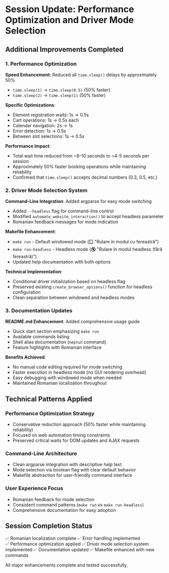 # Session Update: Performance Optimization and Driver Mode Selection

## Additional Improvements Completed

### 1. Performance Optimization
**Speed Enhancement**: Reduced all `time.sleep()` delays by approximately 50%
- `time.sleep(1)` → `time.sleep(0.5)` (50% faster)  
- `time.sleep(2)` → `time.sleep(1)` (50% faster)

**Specific Optimizations**:
- Element registration waits: 1s → 0.5s
- Cart operations: 1s → 0.5s each
- Calendar navigation: 2s → 1s  
- Error detection: 1s → 0.5s
- Between slot selections: 1s → 0.5s

**Performance Impact**:
- Total wait time reduced from ~8-10 seconds to ~4-5 seconds per session
- Approximately 50% faster booking operations while maintaining reliability
- Confirmed that `time.sleep()` accepts decimal numbers (0.3, 0.5, etc.)

### 2. Driver Mode Selection System
**Command-Line Integration**: Added argparse for easy mode switching
- Added `--headless` flag for command-line control
- Modified `automate_website_interaction()` to accept headless parameter
- Romanian feedback messages for mode indication

**Makefile Enhancement**: 
- `make run` - Default windowed mode (🪟 "Rulare în modul cu fereastră")
- `make run-headless` - Headless mode (🔇 "Rulare în modul headless (fără fereastră)")
- Updated help documentation with both options

**Technical Implementation**:
- Conditional driver initialization based on headless flag
- Preserved existing `create_browser_options()` function for headless configuration
- Clean separation between windowed and headless modes

### 3. Documentation Updates
**README.md Enhancement**: Added comprehensive usage guide
- Quick start section emphasizing `make run`
- Available commands listing
- Shell alias documentation (`neptun` command)
- Feature highlights with Romanian interface

**Benefits Achieved**:
- No manual code editing required for mode switching
- Faster execution in headless mode (no GUI rendering overhead)
- Easy debugging with windowed mode when needed
- Maintained Romanian localization throughout

## Technical Patterns Applied

### Performance Optimization Strategy
- Conservative reduction approach (50% faster while maintaining reliability)
- Focused on web automation timing constraints
- Preserved critical waits for DOM updates and AJAX requests

### Command-Line Architecture
- Clean argparse integration with descriptive help text
- Mode selection via boolean flag with clear default behavior
- Makefile abstraction for user-friendly command interface

### User Experience Focus
- Romanian feedback for mode selection
- Consistent command patterns (`make run` vs `make run-headless`)
- Comprehensive documentation for easy adoption

## Session Completion Status
✅ Romanian localization complete
✅ Error handling implemented  
✅ Performance optimization applied
✅ Driver mode selection system implemented
✅ Documentation updated
✅ Makefile enhanced with new commands

All major enhancements complete and tested successfully.